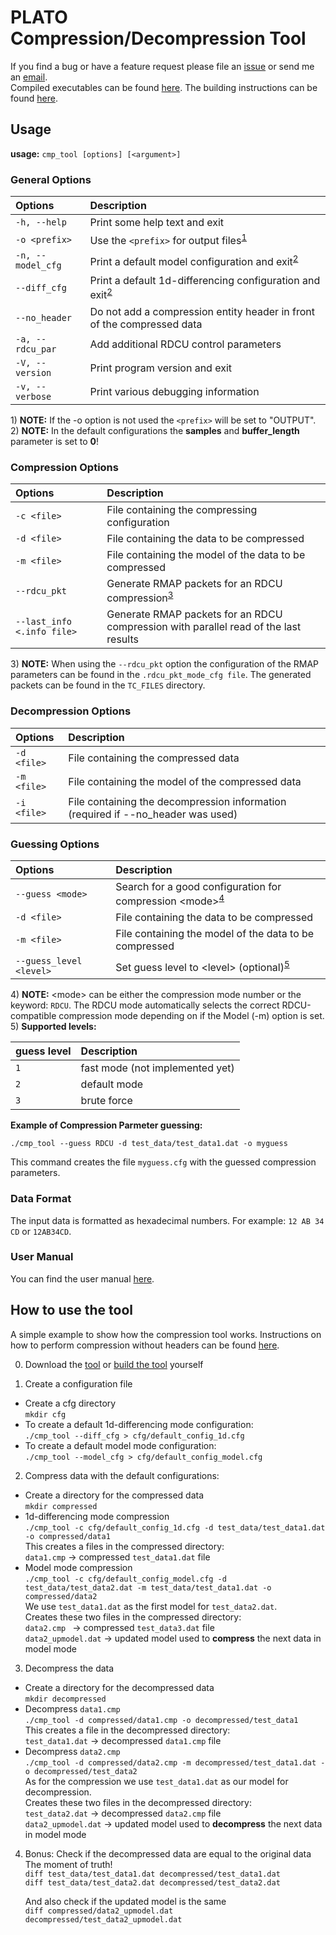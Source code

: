 # PLATO Compression/Decompression Tool

If you find a bug or have a feature request please file an [issue](https://gitlab.phaidra.org/loidoltd15/cmp_tool/-/issues) or send
me an [email](mailto:dominik.loidolt@univie.ac.at?subject=%5BIssue%5D%20cmp_tool).  
Compiled executables can be found [here](https://gitlab.phaidra.org/loidoltd15/cmp_tool/-/releases). The building instructions can be found [here](INSTALL.md).

## Usage

**usage:** `cmp_tool [options] [<argument>]`

### General Options

| Options           | Description                                                                   |
|:------------------|:------------------------------------------------------------------------------|
| `-h, --help`      | Print some help text and exit                                                 |
| `-o <prefix>`     | Use the `<prefix>` for output files<sup>[1](#fnote1)</sup>                    |
| `-n, --model_cfg` | Print a default model configuration and exit<sup>[2](#fnote2)</sup>           |
| `--diff_cfg`      | Print a default 1d-differencing configuration and exit<sup>[2](#fnote2)</sup> |
| `--no_header`     | Do not add a compression entity header in front of the compressed data        |
| `-a, --rdcu_par`  | Add additional RDCU control parameters                                        |
| `-V, --version`   | Print program version and exit                                                |
| `-v, --verbose`   | Print various debugging information                                           |

<a name="fnote1">1</a>) **NOTE:** If the -o option is not used the `<prefix>`
will be set to "OUTPUT".  
<a name="fnote2">2</a>) **NOTE:** In the default configurations the **samples**
and **buffer_length** parameter is set to **0**!

### Compression Options

| Options                     | Description                                                                          |
|:----------------------------|:-------------------------------------------------------------------------------------|
| `-c <file>`                 | File containing the compressing configuration                                        |
| `-d <file>`                 | File containing the data to be compressed                                            |
| `-m <file>`                 | File containing the model of the data to be compressed                               |
| `--rdcu_pkt`                | Generate RMAP packets for an RDCU compression<sup>[3](#fnote3)</sup>                 |
| `--last_info  <.info file>` | Generate RMAP packets for an RDCU compression with parallel read of the last results |

<a name="fnote3">3</a>) **NOTE:** When using the `--rdcu_pkt` option the
configuration of the RMAP parameters can be found in the `.rdcu_pkt_mode_cfg file`.
The generated packets can be found in the `TC_FILES` directory.

### Decompression Options

| Options     | Description                                                                     |
|:----------- |:--------------------------------------------------------------------------------|
| `-d <file>` | File containing the compressed data                                             |
| `-m <file>` | File containing the model of the compressed data                                |
| `-i <file>` | File containing the decompression information (required if --no_header was used)|

### Guessing Options

| Options                 | Description                                                                     |
|:------------------------|:--------------------------------------------------------------------------------|
| `--guess <mode>`        | Search for a good configuration for compression \<mode\><sup>[4](#fnote4)</sup> |
| `-d <file>`             | File containing the data to be compressed                                       |
| `-m <file>`             | File containing the model of the data to be compressed                          |
| `--guess_level <level>` | Set guess level to \<level\> (optional)<sup>[5](#fnote5)</sup>                  |

<a name="fnote4">4</a>) **NOTE:** \<mode\> can be either the compression mode
number or the keyword: `RDCU`. The RDCU mode automatically selects the correct
RDCU-compatible compression mode depending on if the Model (-m) option is set.  
<a name="fnote5">5</a>) **Supported levels:** 

| guess level | Description                     |
|:------------|:--------------------------------|
| `1`         | fast mode (not implemented yet) |
| `2`         | default mode                    |
| `3`         | brute force                     |

**Example of Compression Parmeter guessing:**

``./cmp_tool --guess RDCU -d test_data/test_data1.dat -o myguess``

This command creates the file `myguess.cfg` with the guessed compression parameters.

### Data Format
The input data is formatted as hexadecimal numbers.
For example: `12 AB 34 CD` or `12AB34CD`.

### User Manual
You can find the user manual [here](doc).

## How to use the tool

A simple example to show how the compression tool works.
Instructions on how to perform compression without headers can be found [here](how_to_no_header.md).

0. Download the [tool](https://gitlab.phaidra.org/loidoltd15/cmp_tool/-/releases) or [build the tool](INSTALL.md) yourself

1. Create a configuration file
* Create a cfg directory  
    `mkdir cfg`
* To create a default 1d-differencing mode configuration:  
    `./cmp_tool --diff_cfg > cfg/default_config_1d.cfg`
* To create a default model mode configuration:  
    `./cmp_tool --model_cfg > cfg/default_config_model.cfg`

2. Compress data with the default configurations:
* Create a directory for the compressed data  
    `mkdir compressed`
* 1d-differencing mode compression  
   `./cmp_tool -c cfg/default_config_1d.cfg -d test_data/test_data1.dat -o compressed/data1`  
    This creates a files in the compressed directory:  
    `data1.cmp`        -> compressed `test_data1.dat` file  
* Model mode compression  
   `./cmp_tool -c cfg/default_config_model.cfg -d test_data/test_data2.dat -m test_data/test_data1.dat -o compressed/data2`  
    We use `test_data1.dat` as the first model for `test_data2.dat`.  
    Creates these two files in the compressed directory:  
    `data2.cmp `        -> compressed `test_data3.dat` file  
    `data2_upmodel.dat` -> updated model used to **compress** the next data in model mode

3.  Decompress the data  
* Create a directory for the decompressed data  
    `mkdir decompressed` 
* Decompress `data1.cmp`  
    `./cmp_tool -d compressed/data1.cmp -o decompressed/test_data1`  
    This creates a file in the decompressed directory:  
    `test_data1.dat`  -> decompressed `data1.cmp` file
* Decompress `data2.cmp`  
    `./cmp_tool -d compressed/data2.cmp -m decompressed/test_data1.dat -o decompressed/test_data2`  
    As for the compression we use `test_data1.dat` as our model for decompression.  
    Creates these two files in the decompressed directory:  
    `test_data2.dat`   -> decompressed `data2.cmp` file  
    `data2_upmodel.dat` -> updated model used to **decompress** the next data in model mode

4. Bonus: Check if the decompressed data are equal to the original data  
    The moment of truth!  
    `diff test_data/test_data1.dat decompressed/test_data1.dat`  
    `diff test_data/test_data2.dat decompressed/test_data2.dat`  

    And also check if the updated model is the same  
    `diff compressed/data2_upmodel.dat decompressed/test_data2_upmodel.dat`

